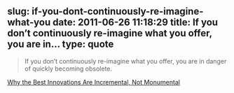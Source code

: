 slug: if-you-dont-continuously-re-imagine-what-you
date: 2011-06-26 11:18:29
title: If you don’t continuously re-imagine what you offer, you are in...
type: quote
---

> If you don’t continuously re-imagine what you offer, you are in danger of quickly becoming obsolete.

[Why the Best Innovations Are Incremental, Not Monumental](http://mashable.com/2011/06/21/incremental-innovation/)
